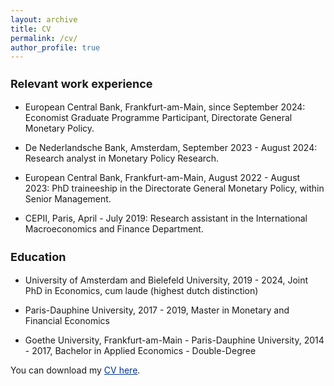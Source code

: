 ```yaml
---
layout: archive
title: CV
permalink: /cv/
author_profile: true
---
```


<style>
  body {
    font-size: 14px; /* Adjust body font size as needed */
  }
  h1, h2, h3, h4, h5, h6 {
    font-size: 18px; /* Adjust heading font sizes as needed */
  }
  .author__avatar {
    width: 100px; /* Adjust avatar size as needed */
    height: 100px; /* Adjust avatar size as needed */
  }
  a {
    color: #003399; /* This is a deeper blue color; adjust the hex value as needed */
  }

  a:hover {
    color: #002a80; /* This is even darker for when you hover over the link; adjust as needed */
  }
</style>

### Relevant work experience

- European Central Bank, Frankfurt-am-Main, since September 2024: Economist Graduate Programme Participant, Directorate General Monetary Policy.

- De Nederlandsche Bank, Amsterdam, September 2023 - August 2024: Research analyst in Monetary Policy Research.

- European Central Bank, Frankfurt-am-Main, August 2022 - August 2023: PhD traineeship in the Directorate General Monetary Policy, within Senior Management.

- CEPII, Paris, April - July 2019: Research assistant in the International Macroeconomics and Finance Department.



### Education

- University of Amsterdam and Bielefeld University, 2019 - 2024, Joint PhD in Economics, cum laude (highest dutch distinction)

- Paris-Dauphine University, 2017 - 2019, Master in Monetary and Financial Economics

- Goethe University, Frankfurt-am-Main - Paris-Dauphine University, 2014 - 2017, Bachelor in Applied Economics - Double-Degree


You can download my [CV here](/assets/CV_Alexandre_Carrier_Nov2023.pdf).

